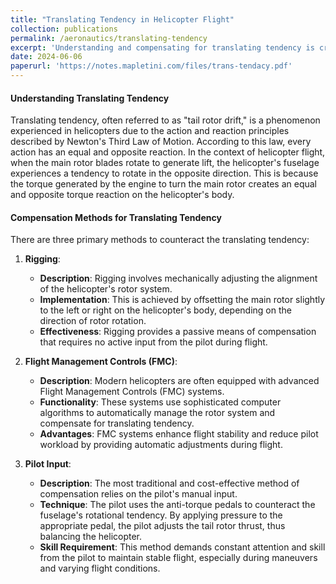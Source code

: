 ```yaml
---
title: "Translating Tendency in Helicopter Flight"
collection: publications
permalink: /aeronautics/translating-tendency
excerpt: 'Understanding and compensating for translating tendency is crucial for safe and effective helicopter flight. Each method, whether it be rigging, FMC systems, or manual pilot input, offers different advantages and can be selected based on the specific requirements of the helicopter and the operational environment. Mastery of these techniques is essential for both novice and experienced helicopter pilots to ensure stability and control during flight.'
date: 2024-06-06
paperurl: 'https://notes.mapletini.com/files/trans-tendacy.pdf'
---
```


#### Understanding Translating Tendency

Translating tendency, often referred to as "tail rotor drift," is a phenomenon experienced in helicopters due to the action and reaction principles described by Newton's Third Law of Motion. According to this law, every action has an equal and opposite reaction. In the context of helicopter flight, when the main rotor blades rotate to generate lift, the helicopter's fuselage experiences a tendency to rotate in the opposite direction. This is because the torque generated by the engine to turn the main rotor creates an equal and opposite torque reaction on the helicopter's body.

#### Compensation Methods for Translating Tendency

There are three primary methods to counteract the translating tendency:

1. **Rigging**:
    - **Description**: Rigging involves mechanically adjusting the alignment of the helicopter's rotor system.
    - **Implementation**: This is achieved by offsetting the main rotor slightly to the left or right on the helicopter's body, depending on the direction of rotor rotation.
    - **Effectiveness**: Rigging provides a passive means of compensation that requires no active input from the pilot during flight.

2. **Flight Management Controls (FMC)**:
    - **Description**: Modern helicopters are often equipped with advanced Flight Management Controls (FMC) systems.
    - **Functionality**: These systems use sophisticated computer algorithms to automatically manage the rotor system and compensate for translating tendency.
    - **Advantages**: FMC systems enhance flight stability and reduce pilot workload by providing automatic adjustments during flight.

3. **Pilot Input**:
    - **Description**: The most traditional and cost-effective method of compensation relies on the pilot's manual input.
    - **Technique**: The pilot uses the anti-torque pedals to counteract the fuselage's rotational tendency. By applying pressure to the appropriate pedal, the pilot adjusts the tail rotor thrust, thus balancing the helicopter.
    - **Skill Requirement**: This method demands constant attention and skill from the pilot to maintain stable flight, especially during maneuvers and varying flight conditions.
